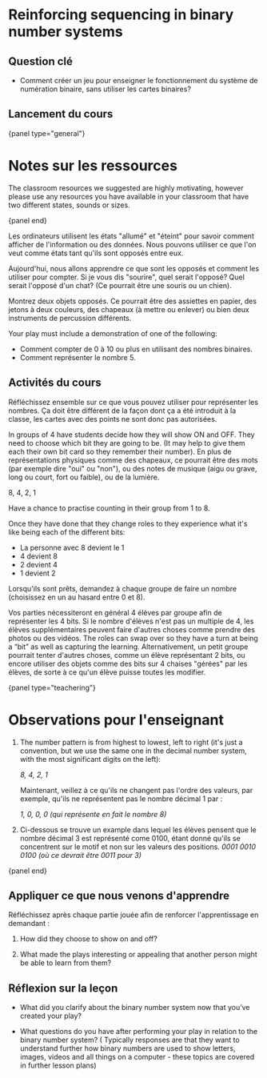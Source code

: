 # Reinforcing sequencing in binary number systems

## Question clé

- Comment créer un jeu pour enseigner le fonctionnement du système de numération binaire, sans utiliser les cartes binaires?

## Lancement du cours

{panel type="general"}

# Notes sur les ressources

The classroom resources we suggested are highly motivating, however please use any resources you have available in your classroom that have two different states, sounds or sizes.

{panel end}

Les ordinateurs utilisent les états "allumé" et "éteint" pour savoir comment afficher de l'information ou des données. Nous pouvons utiliser ce que l'on veut comme états tant qu'ils sont opposés entre eux.

Aujourd'hui, nous allons apprendre ce que sont les opposés et comment les utiliser pour compter. Si je vous dis "sourire", quel serait l'opposé? Quel serait l'opposé d'un chat? (Ce pourrait être une souris ou un chien).

Montrez deux objets opposés. Ce pourrait être des assiettes en papier, des jetons à deux couleurs, des chapeaux (à mettre ou enlever) ou bien deux instruments de percussion différents.

Your play must include a demonstration of one of the following:

- Comment compter de 0 à 10 ou plus en utilisant des nombres binaires.
- Comment représenter le nombre 5.

## Activités du cours

Réfléchissez ensemble sur ce que vous pouvez utiliser pour représenter les nombres. Ça doit être différent de la façon dont ça a été introduit à la classe, les cartes avec des points ne sont donc pas autorisées.

In groups of 4 have students decide how they will show ON and OFF. They need to choose which bit they are going to be. (It may help to give them each their own bit card so they remember their number). En plus de représentations physiques comme des chapeaux, ce pourrait être des mots (par exemple dire "oui" ou "non"), ou des notes de musique (aigu ou grave, long ou court, fort ou faible), ou de la lumière.

8, 4, 2, 1

Have a chance to practise counting in their group from 1 to 8.

Once they have done that they change roles to they experience what it's like being each of the different bits:

- La personne avec 8 devient le 1
- 4 devient 8
- 2 devient 4
- 1 devient 2

Lorsqu'ils sont prêts, demandez à chaque groupe de faire un nombre (choisissez en un au hasard entre 0 et 8).

Vos parties nécessiteront en général 4 élèves par groupe afin de représenter les 4 bits. Si le nombre d'élèves n'est pas un multiple de 4, les élèves supplémentaires peuvent faire d'autres choses comme prendre des photos ou des vidéos. The roles can swap over so they have a turn at being a “bit” as well as capturing the learning. Alternativement, un petit groupe pourrait tenter d'autres choses, comme un élève représentant 2 bits, ou encore utiliser des objets comme des bits sur 4 chaises "gérées" par les élèves, de sorte à ce qu'un élève puisse toutes les modifier.

{panel type="teachering"}

# Observations pour l'enseignant

1. The number pattern is from highest to lowest, left to right (it's just a convention, but we use the same one in the decimal number system, with the most significant digits on the left):
    
    *8, 4, 2, 1*
    
    Maintenant, veillez à ce qu'ils ne changent pas l'ordre des valeurs, par exemple, qu'ils ne représentent pas le nombre décimal 1 par :
    
    *1, 0, 0, 0 (qui représente en fait le nombre 8)*

2. Ci-dessous se trouve un example dans lequel les élèves pensent que le nombre décimal 3 est représenté come 0100, étant donné qu'ils se concentrent sur le motif et non sur les valeurs des positions. *0001 0010 0100 (où ce devrait être 0011 pour 3)*

{panel end}

## Appliquer ce que nous venons d'apprendre

Réfléchissez après chaque partie jouée afin de renforcer l'apprentissage en demandant :

1. How did they choose to show on and off?

2. What made the plays interesting or appealing that another person might be able to learn from them?

## Réflexion sur la leçon

- What did you clarify about the binary number system now that you’ve created your play?

- What questions do you have after performing your play in relation to the binary number system? ( Typically responses are that they want to understand further how binary numbers are used to show letters, images, videos and all things on a computer - these topics are covered in further lesson plans)
